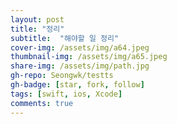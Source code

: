 ```yaml
---
layout: post
title: "정리" 
subtitle:  "해야할 일 정리"
cover-img: /assets/img/a64.jpeg
thumbnail-img: /assets/img/a65.jpeg
share-img: /assets/img/path.jpg
gh-repo: Seongwk/testts
gh-badge: [star, fork, follow]
tags: [swift, ios, Xcode]
comments: true
---
```


